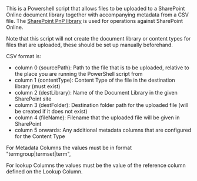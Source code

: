 This is a Powershell script that allows files to be uploaded to a SharePoint Online document library together with accompanying metadata from a CSV file.  The [SharePoint PnP library][1] is used for operations against SharePoint Online.

Note that this script will not create the document library or content types for files that are uploaded, these should be set up manually beforehand.

CSV format is:
* column 0 (sourcePath): Path to the file that is to be uploaded, relative to the place you are running the PowerShell script from
* column 1 (contentType): Content Type of the file in the destination library (must exist)
* column 2 (destLibrary): Name of the Document Library in the given SharePoint site
* column 3 (destFolder): Destination folder path for the uploaded file (will be created if it does not exist)
* column 4 (fileName): Filename that the uploaded file will be given in SharePoint
* column 5 onwards: Any additional metadata columns that are configured for the Content Type

For Metadata Columns the values must be in format "termgroup|termset|term",

For lookup Columns the values must be the value of the reference column defined on the Lookup Column.

[1]: https://docs.microsoft.com/en-us/powershell/sharepoint/sharepoint-pnp/sharepoint-pnp-cmdlets?view=sharepoint-ps 




